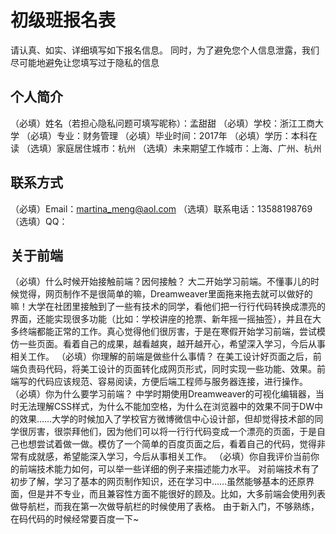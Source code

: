 # 初级班报名表

请认真、如实、详细填写如下报名信息。
同时，为了避免您个人信息泄露，我们尽可能地避免让您填写过于隐私的信息

## 个人简介

（必填）姓名（若担心隐私问题可填写昵称）：孟甜甜
（必填）学校：浙江工商大学
（必填）专业：财务管理
（必填）毕业时间：2017年
（必填）学历：本科在读
（选填）家庭居住城市：杭州
（选填）未来期望工作城市：上海、广州、杭州

## 联系方式

（必填）Email：martina_meng@aol.com
（选填）联系电话：13588198769
（选填）QQ：

## 关于前端

（必填）什么时候开始接触前端？因何接触？
        大二开始学习前端。不懂事儿的时候觉得，网页制作不是很简单的嘛，Dreamweaver里面拖来拖去就可以做好的嘛！大学在社团里接触到了一些有技术的同学，看他们把一行行代码转换成漂亮的界面，还能实现很多功能（比如：学校讲座的抢票、新年摇一摇抽签），并且在大多终端都能正常的工作。真心觉得他们很厉害，于是在寒假开始学习前端，尝试模仿一些页面。看着自己的成果，越看越爽，越开越开心，希望深入学习，今后从事相关工作。
（必填）你理解的前端是做些什么事情？
        在美工设计好页面之后，前端负责码代码，将美工设计的页面转化成网页形式，同时实现一些功能、效果。前端写的代码应该规范、容易阅读，方便后端工程师与服务器连接，进行操作。
（必填）你为什么要学习前端？
        中学时期使用Dreamweaver的可视化编辑器，当时无法理解CSS样式，为什么不能加空格，为什么在浏览器中的效果不同于DW中的效果……大学的时候加入了学校官方微博微信中心设计部，但却觉得技术部的同学很厉害，很崇拜他们，因为他们可以将一行行代码变成一个漂亮的页面，于是自己也想尝试着做一做。模仿了一个简单的百度页面之后，看着自己的代码，觉得非常有成就感，希望能深入学习，今后从事相关工作。
（必填）你自我评价当前你的前端技术能力如何，可以举一些详细的例子来描述能力水平。
        对前端技术有了初步了解，学习了基本的网页制作知识，还在学习中……虽然能够基本的还原界面，但是并不专业，而且兼容性方面不能很好的顾及。比如，大多前端会使用列表做导航栏，而我在第一次做导航栏的时候使用了表格。
        由于新入门，不够熟练，在码代码的时候经常要百度一下~

